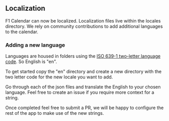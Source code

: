 
## Localization

F1 Calendar can now be localized. Localization files live within the locales directory. We rely on community contributions to add additional languages to the calendar. 


### Adding a new language

Languages are housed in folders using the [ISO 639-1 two-letter language code](https://en.wikipedia.org/wiki/List_of_ISO_639-1_codes). So English is "en".

To get started copy the "en" directory and create a new directory with the two letter code for the new locale you want to add.

Go through each of the json files and translate the English to your chosen language. Feel free to create an issue if you require more context for a string.

Once completed feel free to submit a PR, we will be happy to configure the rest of the app to make use of the new strings.
